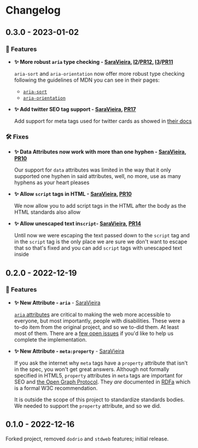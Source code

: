 # Changelog

## 0.3.0 - 2023-01-02

### 🎁 Features

- **✨ More robust `aria` type checking - [SaraVieira], [I2]/[PR12], [I3]/[PR11]**

  `aria-sort` and `aria-orientation` now offer more robust type checking following the guidelines of MDN you can see in their pages:

  - [`aria-sort`](https://developer.mozilla.org/en-US/docs/Web/Accessibility/ARIA/Attributes/aria-sort)
  - [`aria-orientation`](https://developer.mozilla.org/en-US/docs/Web/Accessibility/ARIA/Attributes/aria-orientation)

[I2]: https://github.com/axodotdev/axohtml/issues/2
[PR12]: https://github.com/axodotdev/axohtml/pull/12
[I3]: https://github.com/axodotdev/axohtml/issues/3
[PR11]: https://github.com/axodotdev/axohtml/pull/11

- **✨ Add twitter SEO tag support - [SaraVieira], [PR17]**

  Add support for meta tags used for twitter cards as showed in [their docs](https://developer.twitter.com/en/docs/twitter-for-websites/cards/overview/markup)

[PR17]: https://github.com/axodotdev/axohtml/pull/17

### 🛠️ Fixes

- **✨ Data Attributes now work with more than one hyphen - [SaraVieira], [PR10]**

  Our support for `data` attributes was limited in the way that it only supported one hyphen in said attributes, well, no more, use as many hyphens as your heart pleases

[PR10]: https://github.com/axodotdev/axohtml/pull/10

- **✨ Allow `script` tags in HTML - [SaraVieira], [PR10]**

  We now allow you to add script tags in the HTML after the body as the HTML standards also allow

- **✨ Allow unescaped text in`script`- [SaraVieira], [PR14]**

  Until now we were escaping the text passed down to the `script` tag and in the `script` tag is the only place we are sure we don't want to escape that so that's fixed and you can add `script` tags with unescaped text inside

[PR14]: https://github.com/axodotdev/axohtml/pull/14

## 0.2.0 - 2022-12-19

### 🎁 Features

- **✨ New Attribute - `aria`** - [SaraVieira]

  [`aria` attributes] are critical to making the web more accessible to
  everyone, but most importantly, people with disabilities. These were a to-do
  item from the original project, and so we to-did them. At least most of
  them. There are a [few open issues] if you'd like to help us complete the
  implementation.

[`aria` attributes]: https://developer.mozilla.org/en-US/docs/Web/Accessibility/ARIA
[few open issues]: https://github.com/axodotdev/axohtml/issues?q=is%3Aissue+is%3Aopen+aria

- **✨ New Attribute - `meta:property`** - [SaraVieira]

  If you ask the internet why `meta` tags have a `property` attribute that
  isn't in the spec, you won't get great answers. Although not formally
  specified in HTML5, `property` attributes in `meta` tags are important for
  SEO and [the Open Graph Protocol]. They _are_ documented in [RDFa] which is
  a formal W3C recommendation.

  It is outside the scope of this project to standardize standards bodies. We
  needed to support the `property` attribute, and so we did.

[saravieira]: https://github.com/SaraVieira
[the open graph protocol]: https://ogp.me/
[rdfa]: https://en.wikipedia.org/wiki/RDFa

## 0.1.0 - 2022-12-16

Forked project, removed `dodrio` and `stdweb` features; initial release.
